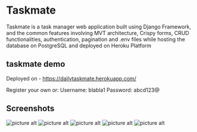 # Taskmate
Taskmate is a task manager web application built using Django Framework, and the common features involving MVT architecture, Crispy forms, CRUD functionalities, authentication, pagination and .env files while hosting the database on PostgreSQL and deployed on Heroku Platform
## taskmate demo
Deployed on - <https://dailytaskmate.herokuapp.com/>

Register your own or:
Username: blabla1
Password: abcd123@

## Screenshots
 ![picture alt](https://github.com/n5hossai/taskmate/blob/main/homepage.PNG)
 ![picture alt](https://github.com/n5hossai/taskmate/blob/main/registrationpage.PNG)
 ![picture alt](https://github.com/n5hossai/taskmate/blob/main/loginpage.PNG)
 ![picture alt](https://github.com/n5hossai/taskmate/blob/main/tasklistpage.PNG)
 ![picture alt](https://github.com/n5hossai/taskmate/blob/main/editpage.PNG)


